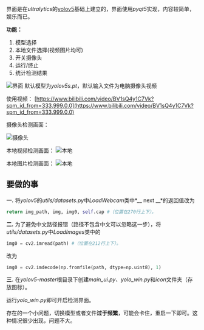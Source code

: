 界面是在*ultralytics*的[yolov5](https://github.com/ultralytics/yolov5)基础上建立的，界面使用*pyqt5*实现，内容较简单，娱乐而已。

**功能：**

1. 模型选择
2. 本地文件选择(视频图片均可)
3. 开关摄像头
4. 运行/终止
5. 统计检测结果

![界面](https://github.com/Javacr/PyQt5-YOLOv5/blob/master/imgs/%E7%95%8C%E9%9D%A2.jpg)
默认模型为*yolov5s.pt*，默认输入文件为电脑摄像头视频

使用视频：
[https://www.bilibili.com/video/BV1sQ4y1C7Vk?spm_id_from=333.999.0.0](https://www.bilibili.com/video/BV1sQ4y1C7Vk?spm_id_from=333.999.0.0)

摄像头检测画面：

![摄像头](https://github.com/Javacr/PyQt5-YOLOv5/blob/master/imgs/%E6%91%84%E5%83%8F%E5%A4%B4.jpg)

本地视频检测画面：
![本地](https://github.com/Javacr/PyQt5-YOLOv5/blob/master/imgs/video.gif)

本地图片检测画面：
![本地](https://github.com/Javacr/PyQt5-YOLOv5/blob/master/imgs/%E5%9B%BE%E7%89%87.png)

## 要做的事

**一.** 将*yolov5*的*utils/datasets.py*中*LoadWebcam*类中*__ next __*的返回值改为

```python
return img_path, img, img0, self.cap #（位置在270行上下）。
```

**二.** 为了避免中文路径报错（路径不包含中文可以忽略这一步），将*utils/datasets.py*中*LoadImages*类中的

```python
img0 = cv2.imread(path)	#（位置在212行上下）。
```

改为

```python
img0 = cv2.imdecode(np.fromfile(path, dtype=np.uint8), 1)
```

**三.** 在*yolov5-master*根目录下创建*main_ui.py、yolo_win.py*和*icon*文件夹（存放图标）。

运行*yolo_win.py*即可开启检测界面。

存在的一个小问题，切换模型或者文件**过于频繁**，可能会卡住，重启一下即可。这种情况很少出现，问题不大。
